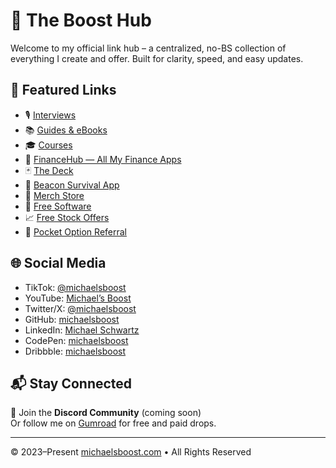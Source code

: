 # 🔗 The Boost Hub

Welcome to my official link hub – a centralized, no-BS collection of everything I create and offer. Built for clarity, speed, and easy updates.

## 📌 Featured Links

- 🎙 [Interviews](https://michaelsboost.com/#interviews)  
- 📚 [Guides & eBooks](https://michaelsboost.gumroad.com/)  
- 🎓 [Courses](https://www.udemy.com/user/2b08e305-f611-47e4-85a2-a04e9a0a90a5/)  
- 💼 [FinanceHub — All My Finance Apps](https://michaelsboost.com/finance/)  
- 🃏 [The Deck](https://michaelsboost.com/the-deck/)  
- 🔦 [Beacon Survival App](https://michaelsboost.com/Beacon/)  
- 🥼 [Merch Store](https://michaelsboost-store.creator-spring.com/)  
- 📱 [Free Software](https://michaelsboost.com/#free)  
- 📈 [Free Stock Offers](https://michaelsboost.com/freestock)  
- 💸 [Pocket Option Referral](https://pocket-friends.com/r/wfbvsltn4w)  

## 🌐 Social Media

- TikTok: [@michaelsboost](https://www.tiktok.com/@michaelsboost)  
- YouTube: [Michael’s Boost](https://www.youtube.com/@michaelsboost)  
- Twitter/X: [@michaelsboost](https://twitter.com/michaelsboost)  
- GitHub: [michaelsboost](https://github.com/michaelsboost)  
- LinkedIn: [Michael Schwartz](https://www.linkedin.com/in/michaelsboost)  
- CodePen: [michaelsboost](https://codepen.io/michaelsboost)  
- Dribbble: [michaelsboost](https://dribbble.com/michaelsboost)  

## 📬 Stay Connected

🌟 Join the **Discord Community** (coming soon)  
Or follow me on [Gumroad](https://michaelsboost.gumroad.com/) for free and paid drops.  

---

© 2023–Present [michaelsboost.com](https://michaelsboost.com) • All Rights Reserved

